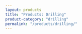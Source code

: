 ```yaml
---
layout: products
title: "Products: Drilling"
product-category: "drilling"
permalink: "/products/drilling/"
---
```

